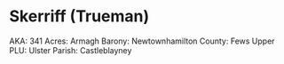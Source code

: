 # Skerriff (Trueman)

AKA: 341
Acres: Armagh
Barony: Newtownhamilton
County: Fews Upper
PLU: Ulster
Parish: Castleblayney